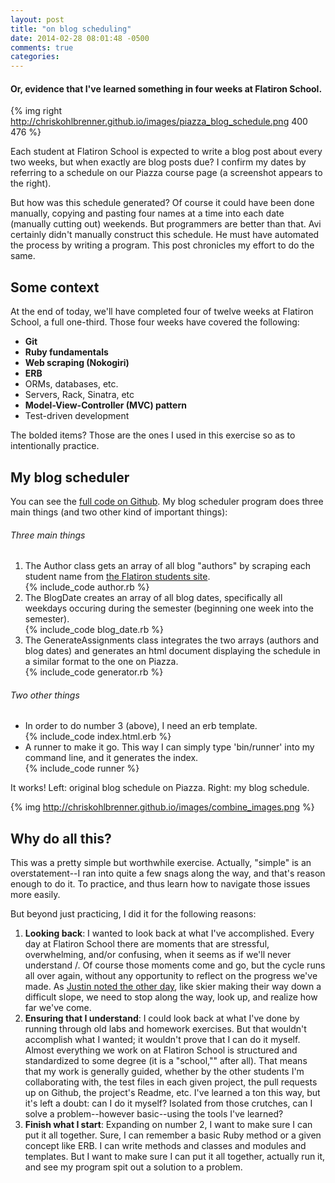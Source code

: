 ```yaml
---
layout: post
title: "on blog scheduling"
date: 2014-02-28 08:01:48 -0500
comments: true
categories: 
---
```

<h4>Or, evidence that I've learned something in four weeks at Flatiron School.</h4>

{% img right http://chriskohlbrenner.github.io/images/piazza_blog_schedule.png 400 476 %}

Each student at Flatiron School is expected to write a blog post about every two weeks, but when exactly are blog posts due?  I confirm my dates by referring to a schedule on our Piazza course page (a screenshot appears to the right).

But how was this schedule generated? Of course it could have been done manually, copying and pasting four names at a time into each date (manually cutting out) weekends. But programmers are better than that. Avi certainly didn't manually construct this schedule. He must have automated the process by writing a program. This post chronicles my effort to do the same.

<h2>Some context</h2>

At the end of today, we'll have completed four of twelve weeks at Flatiron School, a full one-third. Those four weeks have covered the following:
<div><ul>
  <strong><li>Git</li></strong>
  <strong><li>Ruby fundamentals</li></strong>
  <strong><li>Web scraping (Nokogiri)</li></strong>
  <strong><li>ERB</li></strong>
  <li>ORMs, databases, etc.</li>
  <li>Servers, Rack, Sinatra, etc</li>
  <strong><li>Model-View-Controller (MVC) pattern</li></strong>
  <li>Test-driven development</li>
</ul></div>

The bolded items? Those are the ones I used in this exercise so as to intentionally practice.

<h2>My blog scheduler</h2>
You can see the <a href="https://github.com/chriskohlbrenner/flatiron_blog_scheduler">full code on Github</a>. My blog scheduler program does three main things (and two other kind of important things):
<h6>Three main things</h6>
<div><ol>
  <li>The Author class gets an array of all blog "authors" by scraping each student name from <a href="http://students.flatironschool.com">the Flatiron students site</a>.</li>
  {% include_code author.rb %}
  <li>The BlogDate creates an array of all blog dates, specifically all weekdays occuring during the semester (beginning one week into the semester).</li>
  {% include_code blog_date.rb %}
  <li>The GenerateAssignments class integrates the two arrays (authors and blog dates) and generates an html document displaying the schedule in a similar format to the one on Piazza.</li>
  {% include_code generator.rb %}
</ol>
<h6>Two other things</h6>
<ul>
  <li>In order to do number 3 (above), I need an erb template.</li>
  {% include_code index.html.erb %}
  <li>A runner to make it go. This way I can simply type 'bin/runner' into my command line, and it generates the index.</li>
  {% include_code runner %}
</ul></div>

It works! Left: original blog schedule on Piazza. Right: my blog schedule.

{% img http://chriskohlbrenner.github.io/images/combine_images.png %}


<h2>Why do all this?</h2>
This was a pretty simple but worthwhile exercise. Actually, "simple" is an overstatement--I ran into quite a few snags along the way, and that's reason enough to do it. To practice, and thus learn how to navigate those issues more easily.

But beyond just practicing, I did it for the following reasons:
<div><ol>
  <li><strong>Looking back</strong>: I wanted to look back at what I've accomplished. Every day at Flatiron School there are moments that are stressful, overwhelming, and/or confusing, when it seems as if we'll never understand /<insert lesson of the day here/>. Of course those moments come and go, but the cycle runs all over again, without any opportunity to reflect on the progress we've made. As <a href="https://medium.com/p/b7261799cd87">Justin noted the other day</a>, like skier making their way down a difficult slope, we need to stop along the way, look up, and realize how far we've come.</li>
  <li><strong>Ensuring that I understand</strong>: I could look back at what I've done by running through old labs and homework exercises. But that wouldn't accomplish what I wanted; it wouldn't prove that I can do it myself. Almost everything we work on at Flatiron School is structured and standardized to some degree (it is a "school,"" after all). That means that my work is generally guided, whether by the other students I'm collaborating with, the test files in each given project, the pull requests up on Github, the project's Readme, etc. I've learned a ton this way, but it's left a doubt: can I do it myself? Isolated from those crutches, can I solve a problem--however basic--using the tools I've learned?</li>
  <li><strong>Finish what I start</strong>: Expanding on number 2, I want to make sure I can put it all together. Sure, I can remember a basic Ruby method or a given concept like ERB. I can write methods and classes and modules and templates. But I want to make sure I can put it all together, actually run it, and see my program spit out a solution to a problem.
  </li>
</ol></div>
